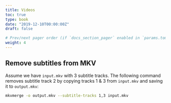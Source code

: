 ```yaml
---
title: Videos
toc: true
type: book
date: "2019-12-10T00:00:00Z"
draft: false

# Prev/next pager order (if `docs_section_pager` enabled in `params.toml`)
weight: 4
---
```


## Remove subtitles from MKV

Assume we have `input.mkv` with 3 subtitle tracks. The following command removes subtitle track 2 by copying tracks 1 & 3 from `input.mkv` and saving it to `output.mkv`:

```bash
mkvmerge -o output.mkv --subtitle-tracks 1,3 input.mkv
```
